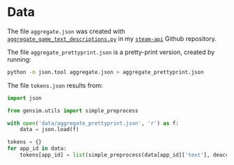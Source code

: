 # Data

The file `aggregate.json` was created with [`aggregate_game_text_descriptions.py`](https://github.com/woctezuma/steam-api/blob/master/aggregate_game_text_descriptions.py) in my [`steam-api`](https://github.com/woctezuma/steam-api) Github repository.

The file `aggregate_prettyprint.json` is a pretty-print version, created by running:

```bash
python -m json.tool aggregate.json > aggregate_prettyprint.json
```

The file `tokens.json` results from:

```python
import json

from gensim.utils import simple_preprocess

with open('data/aggregate_prettyprint.json', 'r') as f:
    data = json.load(f)

tokens = {}
for app_id in data:
    tokens[app_id] = list(simple_preprocess(data[app_id]['text'], deacc=True))    
```
